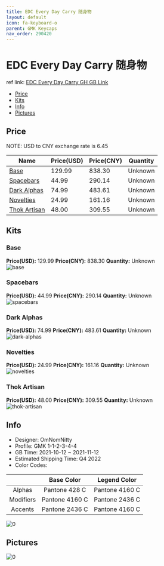 ```yaml
---
title: EDC Every Day Carry 随身物
layout: default
icon: fa-keyboard-o
parent: GMK Keycaps
nav_order: 290420
---
```


# EDC Every Day Carry 随身物

ref link: [EDC Every Day Carry GH GB Link](https://geekhack.org/index.php?topic=111870.0)

* [Price](#price)
* [Kits](#kits)
* [Info](#info)
* [Pictures](#pictures)

## Price

NOTE: USD to CNY exchange rate is 6.45

| Name          | Price(USD)   |  Price(CNY) | Quantity |
| ------------- | ------------ |  ---------- | -------- |
|[Base](#base)|129.99|838.30|Unknown|
|[Spacebars](#spacebars)|44.99|290.14|Unknown|
|[Dark Alphas](#dark-alphas)|74.99|483.61|Unknown|
|[Novelties](#novelties)|24.99|161.16|Unknown|
|[Thok Artisan](#thok-artisan)|48.00|309.55|Unknown|


## Kits
### Base  
**Price(USD):** 129.99	**Price(CNY):** 838.30	**Quantity:** Unknown  
<img src="{{ 'assets/images/gmk-keycaps/EDC-Every-Day-Carry/kits_pics/base.png' | relative_url }}" alt="base" class="image featured">

### Spacebars  
**Price(USD):** 44.99	**Price(CNY):** 290.14	**Quantity:** Unknown  
<img src="{{ 'assets/images/gmk-keycaps/EDC-Every-Day-Carry/kits_pics/spacebars.png' | relative_url }}" alt="spacebars" class="image featured">

### Dark Alphas  
**Price(USD):** 74.99	**Price(CNY):** 483.61	**Quantity:** Unknown  
<img src="{{ 'assets/images/gmk-keycaps/EDC-Every-Day-Carry/kits_pics/dark-alphas.png' | relative_url }}" alt="dark-alphas" class="image featured">

### Novelties  
**Price(USD):** 24.99	**Price(CNY):** 161.16	**Quantity:** Unknown  
<img src="{{ 'assets/images/gmk-keycaps/EDC-Every-Day-Carry/kits_pics/novelties.jpg' | relative_url }}" alt="novelties" class="image featured">

### Thok Artisan  
**Price(USD):** 48.00	**Price(CNY):** 309.55	**Quantity:** Unknown  
<img src="{{ 'assets/images/gmk-keycaps/EDC-Every-Day-Carry/kits_pics/thok-artisan.png' | relative_url }}" alt="thok-artisan" class="image featured">

## Info
* Designer: OmNomNitty  
* Profile: GMK 1-1-2-3-4-4  
* GB Time: 2021-10-12 ~ 2021-11-12  
* Estimated Shipping Time: Q4 2022  
* Color Codes:  

| |Base Color     | Legend Color
| :-------------: | :-------------: | :------------:
|Alphas|Pantone 428 C|Pantone 4160 C
|Modifiers|Pantone 4160 C|Pantone 2436 C
|Accents|Pantone 2436 C|Pantone 4160 C

<img src="{{ 'assets/images/gmk-keycaps/EDC-Every-Day-Carry/0.png' | relative_url }}" alt="0" class="image featured">

## Pictures  
<img src="{{ 'assets/images/gmk-keycaps/EDC-Every-Day-Carry/rendering_pics/0.png' | relative_url }}" alt="0" class="image featured">
